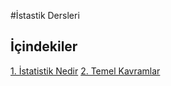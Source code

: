 #İstastik Dersleri

## İçindekiler

[1. İstatistik Nedir](https://github.com/zinzinzibidi/istatistik/blob/main/istatistik-nedir.md)
[2. Temel Kavramlar](https://github.com/zinzinzibidi/istatistik/blob/main/temel-kavramlar.md)
